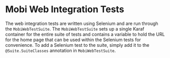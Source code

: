 # Mobi Web Integration Tests
The web integration tests are written using Selenium and are run through the `MobiWebTestSuite`. The `MobiWebTestSuite` sets up a single Karaf container for the entire suite of tests and contains a variable to hold the URL for the home page that can be used within the Selenium tests for convenience. To add a Selenium test to the suite, simply add it to the `@Suite.SuiteClasses` annotation in `MobiWebTestSuite`.

